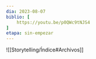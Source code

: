 ```yaml
---
dia: 2023-08-07
biblio: [
	https://youtu.be/p0QWc9tNJS4
]
etapa: sin-empezar
---
```










![[Storytelling/Índice#Archivos]]